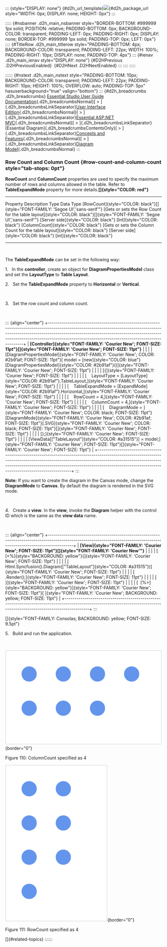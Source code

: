 ::: {style="DISPLAY: none"}
[](ms-xhelp:///?Id=d2h_url_template){#d2h_url_template}![](!package_url!){#d2h_package_url style="WIDTH: 0px; DISPLAY: none; HEIGHT: 0px"}
:::

::::: {#nsbanner .d2h_main_nsbanner style="BORDER-BOTTOM: #999999 1px solid; POSITION: relative; PADDING-BOTTOM: 0px; BACKGROUND-COLOR: transparent; PADDING-LEFT: 0px; PADDING-RIGHT: 0px; DISPLAY: none; BORDER-TOP: #999999 1px solid; PADDING-TOP: 0px; LEFT: 0px"}
:::: {#TitleRow .d2h_main_titlerow style="PADDING-BOTTOM: 4px; BACKGROUND-COLOR: transparent; PADDING-LEFT: 22px; WIDTH: 100%; PADDING-RIGHT: 10px; DISPLAY: none; PADDING-TOP: 4px"}
::: {#ienav .d2h_main_ienav style="DISPLAY: none"}
[](ms-xhelp:///?Id=6fe97994-93ab-4d08-a72c-4f1ae77ff4f4){#D2HPrevious .D2HPreviousEnabled}  [](ms-xhelp:///?Id=edea31f5-da2c-4d4a-9825-06cd5a71e037){#D2HNext .D2HNextEnabled}
:::
::::
:::::

:::::: {#nstext .d2h_main_nstext style="PADDING-BOTTOM: 10px; BACKGROUND-COLOR: transparent; PADDING-LEFT: 22px; PADDING-RIGHT: 10px; HEIGHT: 100%; OVERFLOW: auto; PADDING-TOP: 5px" hasuserbackground="true" valign="bottom"}
::: {#d2h_breadcrumbs .d2h_breadcrumbs}
[Essential Studio User Guide Documentation](ms-xhelp:///?Id=12457748-09e3-4d74-a240-8e049cedf030){.d2h_breadcrumbsNormal}[ \> ]{.d2h_breadcrumbsLinkSeparator}[User Interface Edition](ms-xhelp:///?Id=c29296b7-531c-413b-a0ec-488ca1f7f669){.d2h_breadcrumbsNormal}[ \> ]{.d2h_breadcrumbsLinkSeparator}[Essential ASP.NET MVC](ms-xhelp:///?Id=4b14e7d1-65c4-4f67-b1aa-2c37709905a5){.d2h_breadcrumbsNormal}[ \> ]{.d2h_breadcrumbsLinkSeparator}[Essential Diagram]{.d2h_breadcrumbsContentsOnly}[ \> ]{.d2h_breadcrumbsLinkSeparator}[Concepts and Features](ms-xhelp:///?Id=04839cdf-94fc-4d24-9f6b-119fdbd7bbfb){.d2h_breadcrumbsNormal}[ \> ]{.d2h_breadcrumbsLinkSeparator}[Diagram Model](ms-xhelp:///?Id=be19c280-2b22-42bc-855f-c6c4be06cdab){.d2h_breadcrumbsNormal}
:::

### Row Count and Column Count {#row-count-and-column-count style="tab-stops: 0pt"}

**RowCount** and **ColumnCount** properties are used to specify the maximum number of rows and columns allowed in the table. Refer to **TableExpandMode** property for more details.**[]{style="COLOR: red"}**

  ---------------------------------------------------------------------------------- ------------------------------------------------------------------------------------------------------------------------- ------------------------------------- -----------------------------
  Property                                                                           Description                                                                                                               Type                                  Data Type
  [RowCount]{style="COLOR: black"}[]{style="FONT-FAMILY: 'Segoe UI','sans-serif'"}   [Gets or sets the Row Count for the table layout]{style="COLOR: black"}[]{style="FONT-FAMILY: 'Segoe UI','sans-serif'"}   [Server side]{style="COLOR: black"}   [Int]{style="COLOR: black"}
  [ColumnCount]{style="COLOR: black"}                                                [Gets or sets the Column Count for the table layout]{style="COLOR: black"}                                                [Server side]{style="COLOR: black"}   [int]{style="COLOR: black"}
  ---------------------------------------------------------------------------------- ------------------------------------------------------------------------------------------------------------------------- ------------------------------------- -----------------------------

 

The **TableExpandMode** can be set in the following way:

1.   In the **controller**, create an object for **DiagramPropertiesModel** class and set the **LayoutType** to **Table Layout**.

2.   Set the **TableExpandMode** property to **Horizontal** or **Vertical**.

 

3.   Set the row count and column count.

 

::: {align="center"}
+-----------------------------------------------------------------------------------------------------------------------------------------------------------------------------------------------------------------------------------------------------------------------------------------------------------+
| **[Controller]{style="FONT-FAMILY: 'Courier New'; FONT-SIZE: 11pt"}[]{style="FONT-FAMILY: 'Courier New'; FONT-SIZE: 11pt"}**                                                                                                                                                                              |
|                                                                                                                                                                                                                                                                                                           |
| [DiagramPropertiesModel]{style="FONT-FAMILY: 'Courier New'; COLOR: #2b91af; FONT-SIZE: 11pt"}[ model = [new]{style="COLOR: blue"} [DiagramPropertiesModel]{style="COLOR: #2b91af"}()]{style="FONT-FAMILY: 'Courier New'; FONT-SIZE: 11pt"}                                                                |
|                                                                                                                                                                                                                                                                                                           |
| [{]{style="FONT-FAMILY: 'Courier New'; FONT-SIZE: 11pt"}                                                                                                                                                                                                                                                  |
|                                                                                                                                                                                                                                                                                                           |
| [    LayoutType = [LayoutType]{style="COLOR: #2b91af"}.TableLayout,]{style="FONT-FAMILY: 'Courier New'; FONT-SIZE: 11pt"}                                                                                                                                                                                 |
|                                                                                                                                                                                                                                                                                                           |
| [    TableExpandMode = [ExpandMode]{style="COLOR: #2b91af"}.Horizontal,]{style="FONT-FAMILY: 'Courier New'; FONT-SIZE: 11pt"}                                                                                                                                                                             |
|                                                                                                                                                                                                                                                                                                           |
| [    RowCount = 4,]{style="FONT-FAMILY: 'Courier New'; FONT-SIZE: 11pt"}                                                                                                                                                                                                                                  |
|                                                                                                                                                                                                                                                                                                           |
| [    ColumnCount = 4,]{style="FONT-FAMILY: 'Courier New'; FONT-SIZE: 11pt"}                                                                                                                                                                                                                               |
|                                                                                                                                                                                                                                                                                                           |
| [    DiagramMode = ]{style="FONT-FAMILY: 'Courier New'; COLOR: black; FONT-SIZE: 11pt"}[DiagramMode]{style="FONT-FAMILY: 'Courier New'; COLOR: #2b91af; FONT-SIZE: 11pt"}[.SVG]{style="FONT-FAMILY: 'Courier New'; COLOR: black; FONT-SIZE: 11pt"}[]{style="FONT-FAMILY: 'Courier New'; FONT-SIZE: 11pt"} |
|                                                                                                                                                                                                                                                                                                           |
| [};]{style="FONT-FAMILY: 'Courier New'; FONT-SIZE: 11pt"}                                                                                                                                                                                                                                                 |
|                                                                                                                                                                                                                                                                                                           |
| [ViewData\[[\"TableLayout\"]{style="COLOR: #a31515"}\] = model;]{style="FONT-FAMILY: 'Courier New'; FONT-SIZE: 11pt"}[]{style="FONT-FAMILY: 'Courier New'; FONT-SIZE: 11pt"}                                                                                                                              |
+-----------------------------------------------------------------------------------------------------------------------------------------------------------------------------------------------------------------------------------------------------------------------------------------------------------+
:::

**Note:** If you want to create the diagram in the Canvas mode, change the **DiagramMode** to **Canvas**. By default the diagram is rendered in the SVG mode.

 

4.   Create a **view**. In the **view**, invoke the **Diagram** helper with the control ID which is the same as the **view data** name.

 

::: {align="center"}
+------------------------------------------------------------------------------------------------------------------------------------------------------------------------+
| **[View]{style="FONT-FAMILY: 'Courier New'; FONT-SIZE: 11pt"}[]{style="FONT-FAMILY: 'Courier New'"}**                                                                  |
|                                                                                                                                                                        |
| [  [\<%]{style="BACKGROUND: yellow"}{]{style="FONT-FAMILY: 'Courier New'; FONT-SIZE: 11pt"}                                                                            |
|                                                                                                                                                                        |
| [              Html.Syncfusion().Diagram([\"TableLayout\"]{style="COLOR: #a31515"})]{style="FONT-FAMILY: 'Courier New'; FONT-SIZE: 11pt"}                              |
|                                                                                                                                                                        |
| [                  .Render();]{style="FONT-FAMILY: 'Courier New'; FONT-SIZE: 11pt"}                                                                                    |
|                                                                                                                                                                        |
| [    }]{style="FONT-FAMILY: 'Courier New'; FONT-SIZE: 11pt"}                                                                                                           |
|                                                                                                                                                                        |
| [  [%\>]{style="BACKGROUND: yellow"}]{style="FONT-FAMILY: 'Courier New'; FONT-SIZE: 11pt"}[ ]{style="FONT-FAMILY: 'Courier New'; BACKGROUND: yellow; FONT-SIZE: 11pt"} |
+------------------------------------------------------------------------------------------------------------------------------------------------------------------------+
:::

[]{style="FONT-FAMILY: Consolas; BACKGROUND: yellow; FONT-SIZE: 9.5pt"} 

5.   Build and run the application.

 

![](ImagesExt/image70_113.png){border="0"}

Figure 110: ColumnCount specified as 4

![](ImagesExt/image70_114.png){border="0"}

Figure 111: RowCount specified as 4

[]{#related-topics}
::::::
